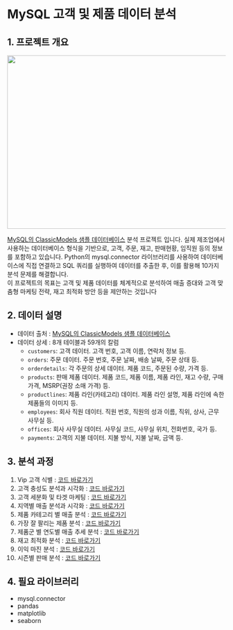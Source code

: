 # MySQL 고객 및 제품 데이터 분석

## 1. 프로젝트 개요 
<img src="https://github.com/user-attachments/assets/e7c4bcfc-4c35-4ff4-af33-e3bc9d4cb49f" width="600" height="400"/>

[MySQL의 ClassicModels 샘플 데이터베이스](https://www.mysqltutorial.org/getting-started-with-mysql/mysql-sample-database/) 분석 프로젝트 입니다. 실제 제조업에서 사용하는 데이터베이스 형식을 기반으로, 고객, 주문, 재고, 판매현황, 임직원 등의 정보를 포함하고 있습니다. Python의 mysql.connector 라이브러리를 사용하여 데이터베이스에 직접 연결하고 SQL 쿼리를 실행하여 데이터를 추출한 후, 이를 활용해 10가지 분석 문제를 해결합니다.  
이 프로젝트의 목표는 고객 및 제품 데이터를 체계적으로 분석하여 매출 증대와 고객 맞춤형 마케팅 전략, 재고 최적화 방안 등을 제안하는 것입니다


## 2. 데이터 설명 
- 데이터 출처 : [MySQL의 ClassicModels 샘플 데이터베이스](https://www.mysqltutorial.org/getting-started-with-mysql/mysql-sample-database/)
- 데이터 상세 : 8개 테이블과 59개의 칼럼
  - `customers`: 고객 데이터. 고객 번호, 고객 이름, 연락처 정보 등.
  - `orders`: 주문 데이터. 주문 번호, 주문 날짜, 배송 날짜, 주문 상태 등.
  - `orderdetails`: 각 주문의 상세 데이터. 제품 코드, 주문된 수량, 가격 등.
  - `products`: 판매 제품 데이터. 제품 코드, 제품 이름, 제품 라인, 재고 수량, 구매 가격, MSRP(권장 소매 가격) 등.
  - `productlines`: 제품 라인(카테고리) 데이터. 제품 라인 설명, 제품 라인에 속한 제품들의 이미지 등.
  - `employees`: 회사 직원 데이터. 직원 번호, 직원의 성과 이름, 직위, 상사, 근무 사무실 등.
  - `offices`: 회사 사무실 데이터. 사무실 코드, 사무실 위치, 전화번호, 국가 등.
  - `payments`: 고객의 지불 데이터. 지불 방식, 지불 날짜, 금액 등.

## 3. 분석 과정
1) Vip 고객 식별 : [코드 바로가기](https://github.com/Clinda02/market_analysis_with_mysql/blob/main/1_vip_customer_segmentation.ipynb)
2) 고객 충성도 분석과 시각화 : [코드 바로가기](https://github.com/Clinda02/market_analysis_with_mysql/blob/main/2_customer_loyalty_analysis.ipynb)
3) 고객 세분화 및 타겟 마케팅 : [코드 바로가기](https://github.com/Clinda02/market_analysis_with_mysql/blob/main/3_top_purchased_products_analysis.ipynb)
4) 지역별 매출 분석과 시각화 : [코드 바로가기](https://github.com/Clinda02/market_analysis_with_mysql/blob/main/4_regional_sales_analysis.ipynb)
5) 제품 카테고리 별 매출 분석 : [코드 바로가기](https://github.com/Clinda02/market_analysis_with_mysql/blob/main/5_product_category_analysis.ipynb)
6) 가장 잘 팔리는 제품 분석 : [코드 바로가기](https://github.com/Clinda02/market_analysis_with_mysql/blob/main/6_product_year_sales_trend_analysis.ipynb)
7) 제품군 별 연도별 매출 추세 분석 : [코드 바로가기](https://github.com/Clinda02/market_analysis_with_mysql/blob/main/7_inventory_optimization.ipynb)
8) 재고 최적화 분석 : [코드 바로가기](https://github.com/Clinda02/market_analysis_with_mysql/blob/main/8_profit_margin_analysis.ipynb)
9) 이익 마진 분석  : [코드 바로가기](https://github.com/Clinda02/market_analysis_with_mysql/blob/main/9_customer_segmentation_targeting.ipynb)
10) 시즌별 판매 분석 : [코드 바로가기](https://github.com/Clinda02/market_analysis_with_mysql/blob/main/10_seasonal_sales_analysis.ipynb)

## 4. 필요 라이브러리 
* mysql.connector
* pandas
* matplotlib
* seaborn
